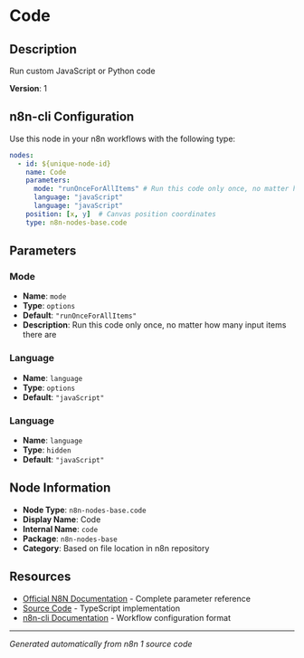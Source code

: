 # Code

## Description

Run custom JavaScript or Python code

**Version**: 1

## n8n-cli Configuration

Use this node in your n8n workflows with the following type:

```yaml
nodes:
  - id: ${unique-node-id}
    name: Code
    parameters:
      mode: "runOnceForAllItems" # Run this code only once, no matter how many input items there are
      language: "javaScript"
      language: "javaScript"
    position: [x, y]  # Canvas position coordinates
    type: n8n-nodes-base.code
```

## Parameters

### Mode

- **Name**: `mode`
- **Type**: `options`
- **Default**: `"runOnceForAllItems"`
- **Description**: Run this code only once, no matter how many input items there are

### Language

- **Name**: `language`
- **Type**: `options`
- **Default**: `"javaScript"`

### Language

- **Name**: `language`
- **Type**: `hidden`
- **Default**: `"javaScript"`


## Node Information

- **Node Type**: `n8n-nodes-base.code`
- **Display Name**: Code
- **Internal Name**: `code`
- **Package**: `n8n-nodes-base`
- **Category**: Based on file location in n8n repository

## Resources

- [Official N8N Documentation](https://docs.n8n.io/integrations/builtin/core-nodes/n8n-nodes-base.code/) - Complete parameter reference
- [Source Code](https://github.com/n8n-io/n8n/blob/master/packages/nodes-base/nodes/Code/Code.node.ts) - TypeScript implementation
- [n8n-cli Documentation](https://github.com/edenreich/n8n-cli) - Workflow configuration format

---
*Generated automatically from n8n 1 source code*
